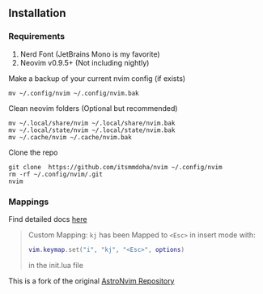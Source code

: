 ## Installation

### Requirements
  1. Nerd Font (JetBrains Mono is my favorite)
  2. Neovim v0.9.5+ (Not including nightly)

Make a backup of your current nvim config (if exists)

```shell
mv ~/.config/nvim ~/.config/nvim.bak
```

Clean neovim folders (Optional but recommended)

```shell
mv ~/.local/share/nvim ~/.local/share/nvim.bak
mv ~/.local/state/nvim ~/.local/state/nvim.bak
mv ~/.cache/nvim ~/.cache/nvim.bak
```

Clone the repo

```shell
git clone  https://github.com/itsmmdoha/nvim ~/.config/nvim
rm -rf ~/.config/nvim/.git
nvim
```

### Mappings

Find detailed docs [here](https://docs.astronvim.com/mappings)

> Custom Mapping: `kj` has been Mapped to `<Esc>` in insert mode
> with:
> ```lua
> vim.keymap.set("i", "kj", "<Esc>", options)
> ```
> in the init.lua file

This is a fork of the original [AstroNvim Repository](https://github.com/AstroNvim/template)
